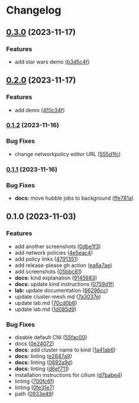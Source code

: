 # Changelog

## [0.3.0](https://www.github.com/chornberger-c2c/isovalent-cilium-lab/compare/v0.2.0...v0.3.0) (2023-11-17)


### Features

* add star wars demo ([b3d5c4f](https://www.github.com/chornberger-c2c/isovalent-cilium-lab/commit/b3d5c4f624854a360dfe1c5125d56d2ccf60c822))

## [0.2.0](https://www.github.com/chornberger-c2c/isovalent-cilium-lab/compare/v0.1.2...v0.2.0) (2023-11-17)


### Features

* add demo ([4f0c34f](https://www.github.com/chornberger-c2c/isovalent-cilium-lab/commit/4f0c34f5e39e0aff50152702a306b7404557c8df))

### [0.1.2](https://www.github.com/chornberger-c2c/isovalent-cilium-lab/compare/v0.1.1...v0.1.2) (2023-11-16)


### Bug Fixes

* change networkpolicy editor URL ([555d1fc](https://www.github.com/chornberger-c2c/isovalent-cilium-lab/commit/555d1fc6d12ea6b81cd6e8a29ad799b72d984444))

### [0.1.1](https://www.github.com/chornberger-c2c/isovalent-cilium-lab/compare/v0.1.0...v0.1.1) (2023-11-16)


### Bug Fixes

* **docs:** move hubble jobs to background ([ffe781a](https://www.github.com/chornberger-c2c/isovalent-cilium-lab/commit/ffe781a932a2f764af9da8c33f6bb53dc6428c85))

## 0.1.0 (2023-11-03)


### Features

* add another screenshots ([0dbe1f3](https://www.github.com/chornberger-c2c/isovalent-cilium-lab/commit/0dbe1f3f0a5354f3f2e11535374c29eeecb74f8d))
* add network policies ([4e5eac4](https://www.github.com/chornberger-c2c/isovalent-cilium-lab/commit/4e5eac42848bc332944cdf3a2e1c364eb1c4862f))
* add policy links ([4791351](https://www.github.com/chornberger-c2c/isovalent-cilium-lab/commit/479135125e05de2224b5e4177709173ee14149b7))
* add release-please gh action ([ea6a7ae](https://www.github.com/chornberger-c2c/isovalent-cilium-lab/commit/ea6a7ae01231f7efc7e94f435a9c045cfec8a411))
* add screenshots ([05bbc81](https://www.github.com/chornberger-c2c/isovalent-cilium-lab/commit/05bbc8187da7283e3e1765eb87596e7334e9ecad))
* **docs:** kind explanation ([9145683](https://www.github.com/chornberger-c2c/isovalent-cilium-lab/commit/91456833af3b17d49fdf12dd75679d66d1258a72))
* **docs:** update kind instructions ([0759d1f](https://www.github.com/chornberger-c2c/isovalent-cilium-lab/commit/0759d1fed78fd975cc4077314fc7f4901f36e42d))
* **lab:** update documentation ([66296cc](https://www.github.com/chornberger-c2c/isovalent-cilium-lab/commit/66296ccdc6bfb71752923503b707cd86955ef452))
* update cluster-mesh.md ([7a3037e](https://www.github.com/chornberger-c2c/isovalent-cilium-lab/commit/7a3037ee304ce46daaf12c6db7bd214ced793c3a))
* update lab.md ([70cd0b6](https://www.github.com/chornberger-c2c/isovalent-cilium-lab/commit/70cd0b67c8f4a739371867fc2a3daaf79d9b9693))
* update lab.md ([1d085d9](https://www.github.com/chornberger-c2c/isovalent-cilium-lab/commit/1d085d96ad023e2cddba9e52d2be1069c6e37c3d))


### Bug Fixes

* disable default CNI ([55fac00](https://www.github.com/chornberger-c2c/isovalent-cilium-lab/commit/55fac00a942bb66c9958d5657231fbcc23d3125c))
* docs ([0e24072](https://www.github.com/chornberger-c2c/isovalent-cilium-lab/commit/0e24072a7c1bb06a15b4643230c4d8e29102b27d))
* **docs:** add cluster name to kind ([1a41ab6](https://www.github.com/chornberger-c2c/isovalent-cilium-lab/commit/1a41ab6a1ce34b9ccfb27cd6783ea6553f961cf5))
* **docs:** linting ([e2647a9](https://www.github.com/chornberger-c2c/isovalent-cilium-lab/commit/e2647a9b6def03c5d74b5eafd4f1e1e5f1e5f880))
* **docs:** linting ([0692a9d](https://www.github.com/chornberger-c2c/isovalent-cilium-lab/commit/0692a9d9561206016e5957b8b1f44976a6acd73e))
* **docs:** linting ([d6ef711](https://www.github.com/chornberger-c2c/isovalent-cilium-lab/commit/d6ef711822f288e84787c50c4031b2f496b0d809))
* installation instructions for cilium ([d7babe4](https://www.github.com/chornberger-c2c/isovalent-cilium-lab/commit/d7babe44c434a32f4a27a54b60f9af4c6174866c))
* linting ([700fc6f](https://www.github.com/chornberger-c2c/isovalent-cilium-lab/commit/700fc6fd04b9008cb1c5d5d33e5c04b2756a20f3))
* linting ([0fe31e7](https://www.github.com/chornberger-c2c/isovalent-cilium-lab/commit/0fe31e7e481f035b14bce21d1f39d1f7ff5832d2))
* path ([0933e49](https://www.github.com/chornberger-c2c/isovalent-cilium-lab/commit/0933e49cffd76eae766a6713b6988109c4edd60f))
